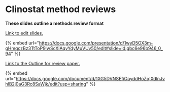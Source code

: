 # Clinostat method reviews

**These slides outline a methods review format**

[Link to edit slides. ](https://docs.google.com/presentation/d/1wyD5OX3m-gHmqczBz3TtToP9lwScXiAqvYdyMuVUv50/edit#slide=id.gbc6e96b946\_0\_94)

{% embed url="https://docs.google.com/presentation/d/1wyD5OX3m-gHmqczBz3TtToP9lwScXiAqvYdyMuVUv50/edit#slide=id.gbc6e96b946_0_94" %}





[Link to the Outline for review paper.](https://docs.google.com/document/d/1XG5DVNSEfiOayddHoZqIXdlnJvhlB2j0aG3Rc8SaWjk/edit?usp=sharing)



{% embed url="https://docs.google.com/document/d/1XG5DVNSEfiOayddHoZqIXdlnJvhlB2j0aG3Rc8SaWjk/edit?usp=sharing" %}





